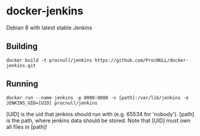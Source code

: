 # docker-jenkins
Debian 8 with latest stable Jenkins

## Building
`docker build -t procnull/jenkins https://github.com/ProcNULL/docker-jenkins.git`

## Running
`docker run --name jenkins -p 8080:8080 -v [path]:/var/lib/jenkins -e JENKINS_UID=[UID] procnull/jenkins`

[UID] is the uid that jenkins should run with (e.g. 65534 for 'nobody').
[path] is the path, where jenkins data should be stored.
Note that [UID] must own all files in [path]!

